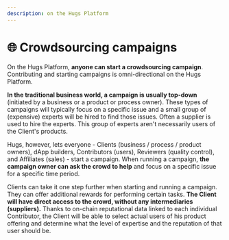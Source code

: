 ```yaml
---
description: on the Hugs Platform
---
```


# 🌐 Crowdsourcing campaigns

On the Hugs Platform, **anyone can start a crowdsourcing campaign**. Contributing and starting campaigns is omni-directional on the Hugs Platform.

**In the traditional business world, a campaign is usually top-down** (initiated by a business or a product or process owner). These types of campaigns will typically focus on a specific issue and a small group of (expensive) experts will be hired to find those issues. Often a supplier is used to hire the experts. This group of experts aren't necessarily users of the Client's products.

Hugs, however, lets everyone - Clients (business / process / product owners), dApp builders, Contributors (users), Reviewers (quality control), and Affiliates (sales) - start a campaign. When running a campaign, **the campaign owner can ask the crowd to help** and focus on a specific issue for a specific time period.

Clients can take it one step further when starting and running a campaign. They can offer additional rewards for performing certain tasks. **The Client will have direct access to the crowd, without any intermediaries (suppliers).** Thanks to on-chain reputational data linked to each individual Contributor, the Client will be able to select actual users of his product offering and determine what the level of expertise and the reputation of that user should be.
